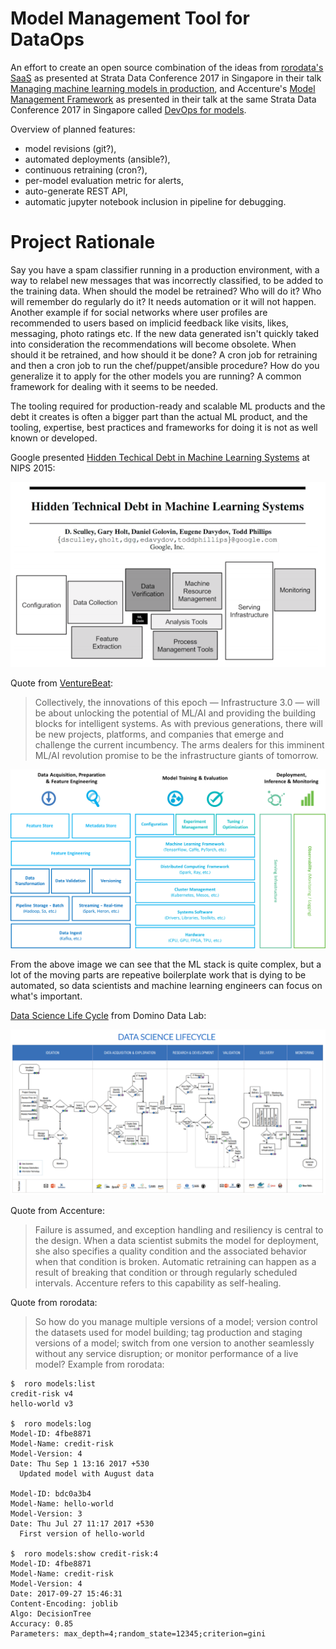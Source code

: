 # Model Management Tool for DataOps

An effort to create an open source combination of the ideas from [rorodata's SaaS](http://www.rorodata.com/) as presented at Strata Data Conference 2017 in Singapore in their talk [Managing machine learning models in production](https://conferences.oreilly.com/strata/strata-sg/public/schedule/detail/62965), and Accenture's [Model Management Framework](https://www.accenture.com/us-en/insight-improved-automated-analytics) as presented in their talk at the same Strata Data Conference 2017 in Singapore called [DevOps for models](https://conferences.oreilly.com/strata/strata-sg/public/schedule/detail/62831).

Overview of planned features:

* model revisions (git?),
* automated deployments (ansible?),
* continuous retraining (cron?),
* per-model evaluation metric for alerts,
* auto-generate REST API,
* automatic jupyter notebook inclusion in pipeline for debugging.

# Project Rationale

Say you have a spam classifier running in a production environment, with a way to relabel new messages that was incorrectly classified, to be added to the training data. When should the model be retrained? Who will do it? Who will remember do regularly do it? It needs automation or it will not happen. Another example if for social networks where user profiles are recommended to users based on implicid feedback like visits, likes, messaging, photo ratings etc. If the new data generated isn't quickly taked into consideration the recommendations will become obsolete. When should it be retrained, and how should it be done? A cron job for retraining and then a cron job to run the chef/puppet/ansible procedure? How do you generalize it to apply for the other models you are running? A common framework for dealing with it seems to be needed.

The tooling required for production-ready and scalable ML products and the debt it creates is often a bigger part than the actual ML product, and the tooling, expertise, best practices and frameworks for doing it is not as well known or developed.

Google presented [Hidden Techical Debt in Machine Learning Systems](https://papers.nips.cc/paper/5656-hidden-technical-debt-in-machine-learning-systems.pdf) at NIPS 2015:

![Hidden Technical Debt in ML Products](docs/images/hidden-tech-debt-ml.png "Hidden Technical Debt in ML Products")

Quote from [VentureBeat](https://venturebeat.com/2017/11/28/infrastructure-3-0-building-blocks-for-the-ai-revolution/?imm_mid=0f8fc7&cmp=em-data-na-na-newsltr_ai_20171204):

> Collectively, the innovations of this epoch — Infrastructure 3.0 — will be about unlocking the potential of ML/AI and providing the building blocks for intelligent systems. As with previous generations, there will be new projects, platforms, and companies that emerge and challenge the current incumbency. The arms dealers for this imminent ML/AI revolution promise to be the infrastructure giants of tomorrow.

![Machine Learning Stack](docs/images/ml-stack.png "Machine Learning Stack")

From the above image we can see that the ML stack is quite complex, but a lot of the moving parts are repeative boilerplate work that is dying to be automated, so data scientists and machine learning engineers can focus on what's important.

[Data Science Life Cycle](https://www.dominodatalab.com/resources/managing-data-science/) from Domino Data Lab:

![Data Science Life Cycle](docs/images/data-science-lifecycle.png "Data Science Life Cycle")

Quote from Accenture:

> Failure is assumed, and exception handling and resiliency is central to the design. When a data scientist submits the model for deployment, she also specifies a quality condition and the associated behavior when that condition is broken. Automatic retraining can happen as a result of breaking that condition or through regularly scheduled intervals. Accenture refers to this capability as self-healing.

Quote from rorodata:

> So how do you manage multiple versions of a model; version control the datasets used for model building; tag production and staging versions of a model; switch from one version to another seamlessly without any service disruption; or monitor performance of a live model?
Example from rorodata:

```
$  roro models:list 
credit-risk v4 
hello-world v3 

$  roro models:log 
Model-ID: 4fbe8871 
Model-Name: credit-risk 
Model-Version: 4 
Date: Thu Sep 1 13:16 2017 +530 
  Updated model with August data 

Model-ID: bdc0a3b4 
Model-Name: hello-world 
Model-Version: 3 
Date: Thu Jul 27 11:17 2017 +530 
  First version of hello-world 

$  roro models:show credit-risk:4
Model-ID: 4fbe8871
Model-Name: credit-risk
Model-Version: 4
Date: 2017-09-27 15:46:31
Content-Encoding: joblib
Algo: DecisionTree
Accuracy: 0.85
Parameters: max_depth=4;random_state=12345;criterion=gini
```

